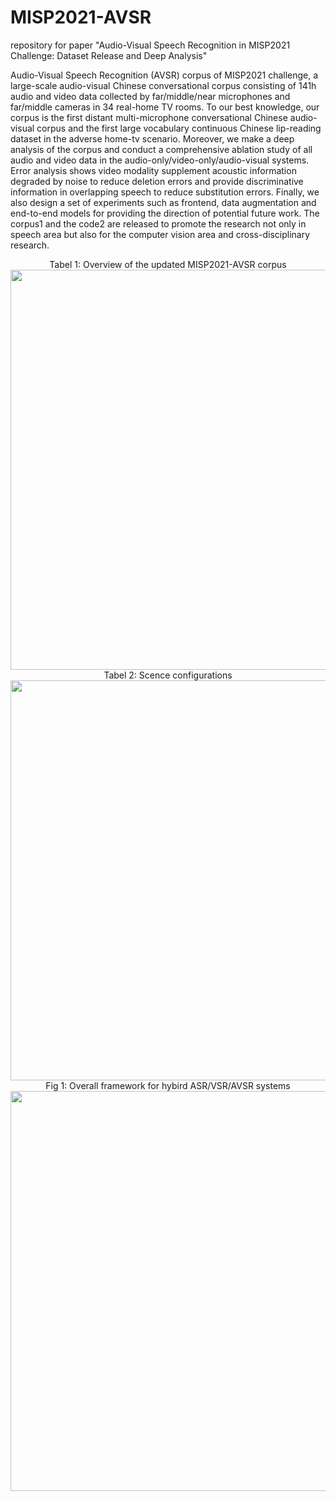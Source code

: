 # MISP2021-AVSR
repository for paper "Audio-Visual Speech Recognition in MISP2021 Challenge: Dataset Release and Deep Analysis"

Audio-Visual Speech Recognition (AVSR) corpus of MISP2021 challenge, a large-scale audio-visual Chinese conversational corpus consisting of 141h audio and video data collected by far/middle/near microphones and far/middle cameras in 34 real-home TV rooms. To our best knowledge, our corpus is the first distant multi-microphone conversational Chinese audio-visual corpus and the first large vocabulary continuous Chinese lip-reading dataset in the adverse home-tv scenario. Moreover, we make a deep analysis of the corpus and conduct a comprehensive ablation study of all audio and video data in the audio-only/video-only/audio-visual systems. Error analysis shows video modality supplement acoustic information degraded by noise to reduce deletion errors and provide discriminative information in overlapping speech to reduce substitution errors. Finally, we also design a set of experiments such as frontend, data augmentation and end-to-end models for providing the direction of potential future work. The corpus1 and the code2 are released to promote the research not only in speech area but also for the computer vision area and cross-disciplinary research.



<div align="center"> Tabel 1: Overview of the updated MISP2021-AVSR corpus</div>
<div align="center"><img src="https://github.com/mispchallenge/MISP2021-AVSR/blob/main/images/corpus.png" width="640"/></div>


<div align="center"> Tabel 2: Scence configurations</div>
<div align="center"><img src="https://github.com/mispchallenge/MISP2021-AVSR/blob/main/images/scence.png" width="640"/></div>

<div align="center"> Fig 1: Overall framework for hybird ASR/VSR/AVSR systems</div>
<div align="center"><img src="https://github.com/mispchallenge/MISP2021-AVSR/blob/main/images/framework.png" width="640"/></div>







